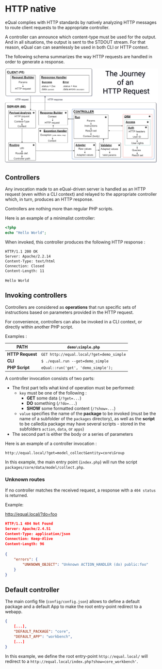 # HTTP native

eQual complies with HTTP standards by natively analyzing HTTP messages to route client requests to the appropriate controller.

A controller can announce which content-type must be used for the output. And in all situations, the output is sent to the STDOUT stream. For that reason, eQual can can seamlessly be used in both CLI or HTTP context.



The following schema summarizes the way HTTP requests are handled in order to generate a response.

![http-request](../assets/img/http-request.drawio.png)

## Controllers

Any invocation made to an eQual-driven server is handled as an HTTP request (even within a CLI context) and relayed to the appropriate controller which, in turn, produces an HTTP response.

Controllers are nothing more than regular PHP scripts.

Here is an example of a minimalist controller:

```php
<?php
echo "Hello World";
```
When invoked, this controller produces the following HTTP response :
```
HTTP/1.1 200 OK
Server: Apache/2.2.14
Content-Type: text/html
Connection: Closed
Content-Length: 11

Hello World
```



## Invoking controllers

Controllers are considered as **operations** that run specific sets of instructions based on parameters provided in the HTTP request.

For convenience, controllers can also be invoked in a CLI context, or directly within another PHP script.

Examples : 

| **PATH** | `demo\simple.php`                                        |
| ---------------- | ------------------------------------------------------- |
| **HTTP Request** | `GET http://equal.local/?get=demo_simple`               |
| **CLI**          | `$ ./equal.run --get=demo_simple`                       |
| **PHP Script**   | `eQual::run('get', 'demo_simple');` |

A controller invocation consists of two parts: 

* The first part tells what kind of operation must be performed:
    * `key` must be one of the following : 
        * **GET** some data (`/?get=...`)
        * **DO** something (`/?do=...`)
        * **SHOW** some formatted content (`/?show=...`)
    * `value` specifies the name of the **package** to be invoked (must be the name of a subfolder of the `packages` directory), as well as the **script** to be called(a package may have several scripts - stored in the subfolders `action`, `data`, or `apps`)
* The second part is either the body or a series of parameters



Here is an example of a controller invocation :  
``` 
http://equal.local/?get=model_collect&entity=core\Group
```

In this example, the main entry point (`index.php`) will run the script `packages/core/data/model/collect.php`.

### Unknown routes

If no controller matches the received request, a response with a `404 status` is returned.

Example:

http://equal.local/?do=foo
```JSON
HTTP/1.1 404 Not Found
Server: Apache/2.4.51
Content-Type: application/json
Connection: Keep-Alive
Content-Length: 96

{
    "errors": {
        "UNKNOWN_OBJECT": "Unknown ACTION_HANDLER (do) public:foo"
    }
}
```



## Default controller

The main config file (`config/config.json`) allows to define a default package and a default App to make the root entry-point redirect to a webapp.  


```json
{    
    [...],
    "DEFAULT_PACKAGE": "core",
    "DEFAULT_APP": "workbench",
    [...]
}
```

In this example, we define the root entry-point `http://equal.local/` will redirect to a `http://equal.local/index.php?show=core_workbench'`.

